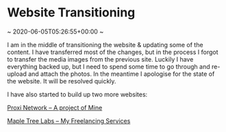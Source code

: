 # Website Transitioning
~ 2020-06-05T05:26:55+00:00 ~

I am in the middle of transitioning the website &amp; updating some of the content. I have transferred most of the changes, but in the process I forgot to transfer the media images from the previous site. Luckily I have everything backed up, but I need to spend some time to go through and re-upload and attach the photos. In the meantime I apologise for the state of the website. It will be resolved quickly.

I have also started to build up two more websites:

[Proxi Network – A project of Mine](https://proxi.network)

[Maple Tree Labs – My Freelancing Services ](https://mapletreelabs.ca)
